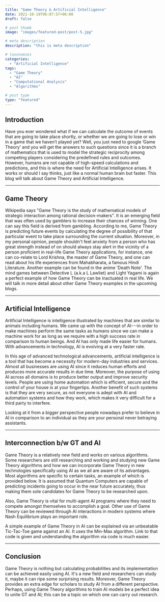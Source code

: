 ```yaml
---
title: "Game Theory & Artificial Intelligence"
date: 2021-10-19T06:07:57+06:00
draft: false

# post thumb
image: "images/featured-post/post-5.jpg"

# meta description
description: "this is meta description"

# taxonomies
categories: 
  - "Artificial Intelligence"
tags:
  - "Game Theory"
  - "AI"
  - "Computational Analysis"
  - "Algorithms"

# post type
type: "featured"
---
```


## Introduction

Have you ever wondered what if we can calculate the outcome of events that are going to take place shortly, or whether we are going to lose or win in a game that we haven’t played yet? Well, you just need to google ’Game Theory’ and you will get the answers to such questions since it is a branch of mathematics that is used to model the strategic reciprocity among competing players considering the predefined rules and outcomes. However, humans are not capable of high-speed calculations and predictions, and this is where the need for Artificial Intelligence arises. It works or should I say thinks, just like a normal human brain but faster. This blog will talk about Game Theory and Artificial Intelligence.

<hr>

## Game Theory

Wikipedia says "Game Theory is the study of mathematical models of strategic interaction among rational decision-makers". It is an emerging field that was often used by gamblers to increase their chances of winning. One can say this field is derived from gambling. According to me, Game Theory is predicting future events by calculating the degree of possibility of that particular event to take place surrounding the current situation. Moreover, in my personal opinion, people shouldn't feel anxiety from a person who has great strength instead of on should always stay alert in the vicinity of a person proficient in real-life Game Theory applications, for instance, one can co-relate to Lord Krishna, the master of Game Theory, and one can read about his life experiences from Mahabharata, a famous Hindi Literature. Another example can be found in the anime 'Death Note'. The mind games between Detective L (a.k.a L Lawliet) and Light Yagami is again a perfect example of how Game Theory can be inactuated in real life. We will talk in more detail about other Game Theory examples in the upcoming blogs.

<hr>

## Artificial Intelligence

Artificial Intelligence is intelligence illustrated by machines that are similar to animals including humans. We came up with the concept of AI---in order to make machines perform the same tasks as humans since we can make a machine work for as long as we require with a high success rate in comparison to human beings. And AI has only made life easier for humans. With advancements in technology, AI is evolving at a very faster rate.

In this age of advanced technological advancements, artificial intelligence is a tool that has become a necessity for modern-day industries and services. Almost all businesses are using AI since it reduces human efforts and produces more accurate results in due time. Moreover, the purpose of using AI across all domains is to produce better output and improve security levels. People are using home automation which is efficient, secure and the control of your house is at your fingertips. Another benefit of such systems is that they are very secure, as not everyone is adept with AI and automation systems and how they work, which makes it very difficult for a third party to interfere.

Looking at it from a bigger perspective people nowadays prefer to believe in AI in comparison to an individual as they are your personal never betraying assistants.

<hr>

##  Interconnection b/w GT and AI

Game Theory is a relatively new field and works on various algorithms. Some researchers are still researching and working and studying new Game Theory algorithms and how we can incorporate Game Theory in new technologies specifically using AI as we all are aware of its advantages. Most algorithms are specific to certain tasks, an example of which is provided below. It is assumed that Quantum Computers are capable of predicting incidents going to occur in the near future accurately, thus making them sole candidates for Game Theory to be researched upon.

Also, Game Theory is vital for multi-agent AI programs where they need to compete amongst themselves to accomplish a goal. Other use of Game Theory can be reviewed through AI interactions in modern systems where Nash Equilibrium plays an important role.

A simple example of Game Theory in AI can be explained via an unbeatable Tic-Tac-Toe game against an AI. It uses the Min-Max algorithm. Link to that code is given and understanding the algorithm via code is much easier.

<hr>

## Conclusion

Game Theory is nothing but calculating probabilities and its implementation can be achieved easily using AI. It's a new field and researchers can study it, maybe it can ripe some surprising results. Moreover, Game Theory provides an extra edge for scholars to study AI from a different perspective. Perhaps, using Game Theory algorithms to train AI models be a perfect idea to unite GT and AI; this can be a topic on which one can carry out research.
